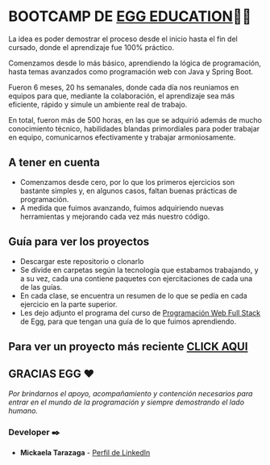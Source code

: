 # BOOTCAMP DE [EGG EDUCATION](https://eggeducacion.com/es-AR/)💛🥚

La idea es poder demostrar el proceso desde el inicio hasta el fin del cursado, donde el aprendizaje fue 100% práctico.

Comenzamos desde lo más básico, aprendiendo la lógica de programación, hasta temas avanzados como programación web con Java y Spring Boot.

Fueron 6 meses, 20 hs semanales, donde cada día nos reuniamos en equipos para que, mediante la colaboración, el aprendizaje sea más eficiente, rápido y simule un ambiente real de trabajo.

En total, fueron más de 500 horas, en las que se adquirió además de mucho conocimiento técnico, habilidades blandas primordiales para poder trabajar en equipo, comunicarnos efectivamente y trabajar armoniosamente.

## A tener en cuenta
* Comenzamos desde cero, por lo que los primeros ejercicios son bastante simples y, en algunos casos, faltan buenas prácticas de programación.
* A medida que fuimos avanzando, fuimos adquiriendo nuevas herramientas y mejorando cada vez más nuestro código.

## Guía para ver los proyectos
* Descargar este repositorio o clonarlo
* Se divide en carpetas según la tecnología que estabamos trabajando, y a su vez, cada una contiene paquetes con ejercitaciones de cada una de las guías.
* En cada clase, se encuentra un resumen de lo que se pedía en cada ejercicio en la parte superior.
* Les dejo adjunto el programa del curso de [Programación Web Full Stack](https://carreras.eggeducacion.com/ar/programacion/) de Egg, para que tengan una guía de lo que fuimos aprendiendo.

## Para ver un proyecto más reciente [CLICK AQUI](https://github.com/mickaelatarazaga/Pre-aceleracion-Mickaela-Tarazaga) 

## GRACIAS EGG ❤️
_Por brindarnos el apoyo, acompañamiento y contención necesarios para entrar en el mundo de la programación y siempre demostrando el lado humano._

### Developer ✒️
* **Mickaela Tarazaga** - [Perfil de LinkedIn](https://www.linkedin.com/in/mickaelatarazaga/)
